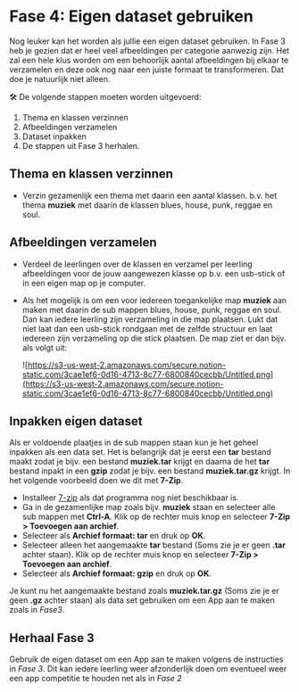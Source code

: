 # Fase 4: Eigen dataset gebruiken

Nog leuker kan het worden als jullie een eigen dataset gebruiken. In Fase 3 heb je gezien dat er heel veel afbeeldingen per categorie aanwezig zijn. Het zal een hele klus worden om een behoorlijk aantal afbeeldingen bij elkaar te verzamelen en deze ook nog naar een juiste formaat te transformeren. Dat doe je natuurlijk niet alleen.

<aside>
🛠 De volgende stappen moeten worden uitgevoerd:

1. Thema en klassen verzinnen
2. Afbeeldingen verzamelen
3. Dataset inpakken
4. De stappen uit Fase 3 herhalen.
</aside>

## Thema en klassen verzinnen

- Verzin gezamenlijk een thema met daarin een aantal klassen.
b.v. het thema **muziek** met daarin de klassen blues, house, punk, reggae en soul.

## Afbeeldingen verzamelen

- Verdeel de leerlingen over de klassen en verzamel per leerling afbeeldingen voor de jouw aangewezen klasse op b.v. een usb-stick of in een eigen map op je computer.
- Als het mogelijk is om een voor iedereen toegankelijke map **muziek** aan maken met daarin de sub mappen blues, house, punk, reggae en soul. Dan kan iedere leerling zijn verzameling in die map plaatsen. Lukt dat niet laat dan een usb-stick rondgaan met de zelfde structuur en laat iedereen zijn verzameling op die stick plaatsen. De map ziet er dan bijv. als volgt uit:
    
    ![https://s3-us-west-2.amazonaws.com/secure.notion-static.com/3cae1ef6-0d16-4713-8c77-6800840cecbb/Untitled.png](https://s3-us-west-2.amazonaws.com/secure.notion-static.com/3cae1ef6-0d16-4713-8c77-6800840cecbb/Untitled.png)
    

## Inpakken eigen dataset

Als er voldoende plaatjes in de sub mappen staan kun je het geheel inpakken als een data set. Het is belangrijk dat je eerst een **tar** bestand maakt zodat je bijv. een bestand **muziek.tar** krijgt en daarna de het **tar** bestand inpakt in een **gzip** zodat je bijv. een bestand **muziek.tar.gz** krijgt. In het volgende voorbeeld doen we dit met **7-Zip**.

- Installeer [7-zip](https://www.7-zip.org/download.html) als dat programma nog niet beschikbaar is.
- Ga in de gezamenlijke map zoals bijv. **muziek** staan en selecteer alle sub mappen met **Ctrl-A**. Klik op de rechter muis knop en selecteer **7-Zip > Toevoegen aan archief**.
- Selecteer als **Archief formaat: tar** en druk op **OK**.
- Selecteer alleen het aangemaakte **tar** bestand (Soms zie je er geen **.tar** achter staan). Klik op de rechter muis knop en selecteer **7-Zip > Toevoegen aan archief**.
- Selecteer als **Archief formaat: gzip** en druk op **OK**.

Je kunt nu het aangemaakte bestand zoals **muziek.tar.gz** (Soms zie je er geen **.gz** achter staan) als data set gebruiken om een App aan te maken zoals in *Fase3*.

## Herhaal Fase 3

Gebruik de eigen dataset om een App aan te maken volgens de instructies in *Fase 3*. Dit kan iedere leerling weer afzonderlijk doen om eventueel weer een app competitie te houden net als in *Fase 2*